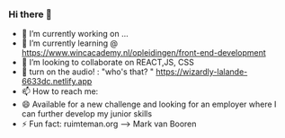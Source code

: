 ### Hi there 👋

- 🔭 I’m currently working on ...
- 🌱 I’m currently learning @ https://www.wincacademy.nl/opleidingen/front-end-development
- 👯 I’m looking to collaborate on REACT,JS, CSS
- 💬 turn on the audio! : "who's that? " https://wizardly-lalande-6633dc.netlify.app
- 📫 How to reach me: 
- 😄 Available for a new challenge and looking for an employer where I can further develop my junior skills
- ⚡ Fun fact: ruimteman.org
-->
Mark van Booren 

